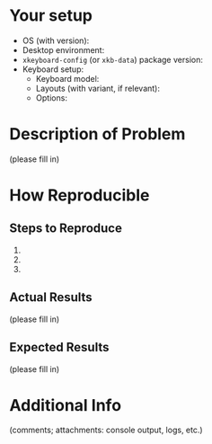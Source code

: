 <!--
Thank you for your interest!
Please fill the following template with care.
-->

# Your setup

- OS (with version):
- Desktop environment:
- `xkeyboard-config` (or `xkb-data`) package version:
- Keyboard setup:
  - Keyboard model:
  - Layouts (with variant, if relevant):
  - Options:

# Description of Problem

(please fill in)

# How Reproducible

## Steps to Reproduce

1.
2.
3.

## Actual Results

(please fill in)

## Expected Results

(please fill in)

# Additional Info

(comments; attachments: console output, logs, etc.)
